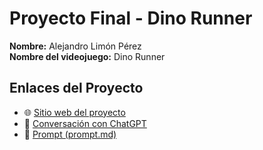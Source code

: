 # Proyecto Final - Dino Runner

**Nombre:** Alejandro Limón Pérez  
**Nombre del videojuego:** Dino Runner

## Enlaces del Proyecto

- 🌐 [Sitio web del proyecto](https://<tuusuario>.github.io/dino-runner/)
- 💬 [Conversación con ChatGPT](<enlace a esta conversación>)
- 📄 [Prompt (prompt.md)](https://github.com/<tuusuario>/dino-runner/blob/main/prompt.md)